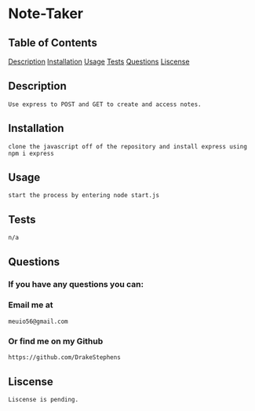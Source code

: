 
# Note-Taker
## Table of Contents
[Description](#Description)
[Installation](#Installation)
[Usage](#Usage)
[Tests](#Tests)
[Questions](#Questions)
[Liscense](#Liscense)

## Description
    Use express to POST and GET to create and access notes.
## Installation
    clone the javascript off of the repository and install express using npm i express
## Usage
    start the process by entering node start.js
## Tests
    n/a
## Questions
### If you have any questions you can:
### Email me at
    meuio56@gmail.com
### Or find me on my Github 
    https://github.com/DrakeStephens
## Liscense
    Liscense is pending.
    
